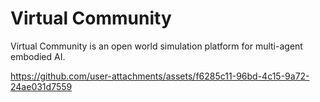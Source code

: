 Virtual Community
==============================
Virtual Community is an open world simulation platform for multi-agent embodied AI.

https://github.com/user-attachments/assets/f6285c11-96bd-4c15-9a72-24ae031d7559
